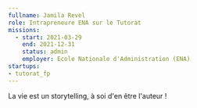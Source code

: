 ```yaml
---
fullname: Jamila Revel
role: Intrapreneure ENA sur le Tutorat 
missions:
  - start: 2021-03-29
    end: 2021-12-31
    status: admin
    employer: Ecole Nationale d'Administration (ENA)
startups:
- tutorat_fp
---
```


La vie est un storytelling, à soi d'en être l'auteur ! 
